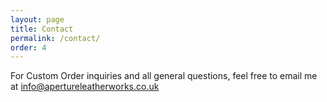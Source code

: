 ```yaml
---
layout: page
title: Contact
permalink: /contact/
order: 4
---
```


For Custom Order inquiries and all general questions, feel free to email me at
info@apertureleatherworks.co.uk